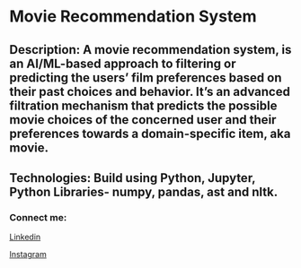 # Movie Recommendation System

## Description: A movie recommendation system, is an AI/ML-based approach to filtering or predicting the users’ film preferences based on their past choices and behavior. It’s an advanced filtration mechanism that predicts the possible movie choices of the concerned user and their preferences towards a domain-specific item, aka movie.

## Technologies: Build using Python, Jupyter, Python Libraries- numpy, pandas, ast and nltk.

### Connect me:
[Linkedin](https://www.linkedin.com/in/nirdesh-devadiya-55b408209)

[Instagram](https://instagram.com/nirdesh_devadiya)
